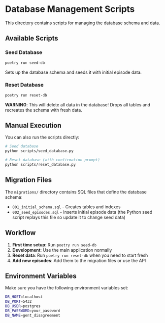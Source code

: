 # Database Management Scripts

This directory contains scripts for managing the database schema and data.

## Available Scripts

### Seed Database
```bash
poetry run seed-db
```
Sets up the database schema and seeds it with initial episode data.

### Reset Database
```bash
poetry run reset-db
```
**WARNING**: This will delete all data in the database!
Drops all tables and recreates the schema with fresh data.

## Manual Execution

You can also run the scripts directly:

```bash
# Seed database
python scripts/seed_database.py

# Reset database (with confirmation prompt)
python scripts/reset_database.py
```

## Migration Files

The `migrations/` directory contains SQL files that define the database schema:

- `001_initial_schema.sql` - Creates tables and indexes
- `002_seed_episodes.sql` - Inserts initial episode data (the Python seed script replays this file so update it to change seed data)

## Workflow

1. **First time setup**: Run `poetry run seed-db`
2. **Development**: Use the main application normally
3. **Reset data**: Run `poetry run reset-db` when you need to start fresh
4. **Add new episodes**: Add them to the migration files or use the API

## Environment Variables

Make sure you have the following environment variables set:

```bash
DB_HOST=localhost
DB_PORT=5432
DB_USER=postgres
DB_PASSWORD=your_password
DB_NAME=gent_disagreement
```
